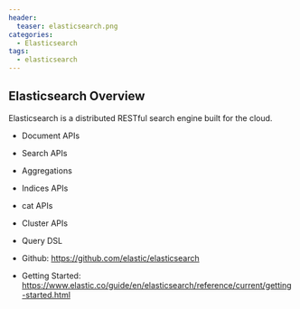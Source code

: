 ```yaml
---
header:
  teaser: elasticsearch.png
categories:
  - Elasticsearch
tags:
  - elasticsearch
---
```


## Elasticsearch Overview
Elasticsearch is a distributed RESTful search engine built for the cloud.

* Document APIs
* Search APIs
* Aggregations
* Indices APIs
* cat APIs
* Cluster APIs
* Query DSL

* Github: https://github.com/elastic/elasticsearch
* Getting Started: https://www.elastic.co/guide/en/elasticsearch/reference/current/getting-started.html
